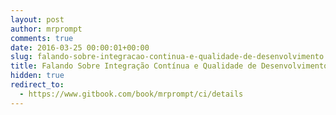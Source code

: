 ```yaml
---
layout: post
author: mrprompt
comments: true
date: 2016-03-25 00:00:01+00:00
slug: falando-sobre-integracao-continua-e-qualidade-de-desenvolvimento
title: Falando Sobre Integração Contínua e Qualidade de Desenvolvimento
hidden: true
redirect_to:
  - https://www.gitbook.com/book/mrprompt/ci/details
---
```

